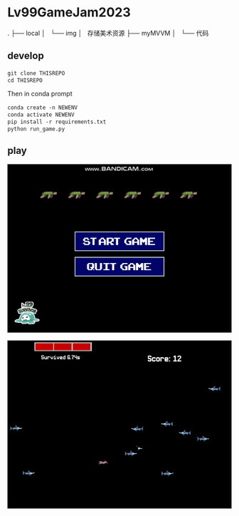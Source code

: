 # Lv99GameJam2023

.
├── local
│   └── img
│       存储美术资源
├── myMVVM
│   └── 代码

## develop

```shell
git clone THISREPO
cd THISREPO
```

Then in conda prompt

```shell
conda create -n NEWENV
conda activate NEWENV
pip install -r requirements.txt
python run_game.py
```

## play

![](markdown/1.gif)

![](markdown/2.png)